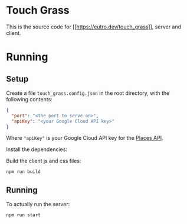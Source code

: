 # Touch Grass

This is the source code for [[https://eutro.dev/touch_grass]], server and client.

# Running
## Setup
Create a file `touch_grass.config.json` in the root directory,
with the following contents:

```json
{
  "port": "<the port to serve on>",
  "apiKey": "<your Google Cloud API key>"
}
```

Where `"apiKey"` is your Google Cloud API key for the [Places
API](https://developers.google.com/maps/documentation/javascript/places).

Install the dependencies:

Build the client js and css files:

```shell
npm run build
```

## Running
To actually run the server:

```shell
npm run start
```
